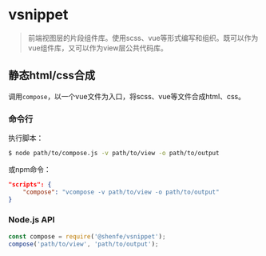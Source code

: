 # vsnippet

> 前端视图层的片段组件库。使用scss、vue等形式编写和组织。既可以作为vue组件库，又可以作为view层公共代码库。

## 静态html/css合成

调用`compose`，以一个vue文件为入口，将scss、vue等文件合成html、css。

### 命令行

执行脚本：

```bash
$ node path/to/compose.js -v path/to/view -o path/to/output
```

或npm命令：

```json
"scripts": {
    "compose": "vcompose -v path/to/view -o path/to/output"
}
```

### Node.js API

```js
const compose = require('@shenfe/vsnippet');
compose('path/to/view', 'path/to/output');
```
